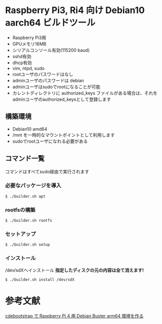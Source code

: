 # Raspberry Pi3, Ri4 向け Debian10 aarch64 ビルドツール

* Raspberry Pi3用
* GPUメモリ16MB
* シリアルコンソール有効(115200 baud)
* sshd有効
* dhcp有効
* vim, ntpd, sudo
* rootユーザのパスワードはなし
* adminユーザのパスワードは debian
* adminユーザはsudoでrootになることが可能
* カレントディレクトリに authorized\_keys ファイルがある場合は、それをadminユーザのauthorized\_keysとして登録します

## 構築環境

* Debian10 amd64
* /mnt を一時的なマウントポイントとして利用します
* sudoでrootユーザになれる必要がある

## コマンド一覧

コマンドはすべてsudo経由で実行されます

### 必要なパッケージを導入

	$ ./builder.sh apt

### rootfsの構築

	$ ./builder.sh rootfs

### セットアップ

	$ ./builder.sh setup
	
### インストール

/dev/sdXへインストール **指定したディスクの元の内容は全て消えます!**

	$ ./builder.sh install /dev/sdX

# 参考文献

[cdebootstrap で Raspberry Pi 4 用 Debian Buster arm64 環境を作る](https://www.manabii.info/2020/05/making-debian-bister-arm64-64bit-for-raspberry-pi-by-cdebootstrap.html)
